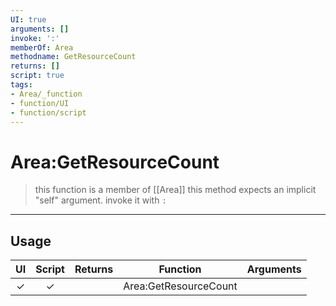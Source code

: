 ```yaml
---
UI: true
arguments: []
invoke: ':'
memberOf: Area
methodname: GetResourceCount
returns: []
script: true
tags:
- Area/_function
- function/UI
- function/script
---
```

# Area:GetResourceCount
> this function is a member of [[Area]]
> this method expects an implicit "self" argument. invoke it with `:`
-----
## Usage
|  UI | Script | Returns | Function | Arguments |
|:---:|:------:|-------:|:--------:|:---------|
|✓|✓||Area:GetResourceCount||
